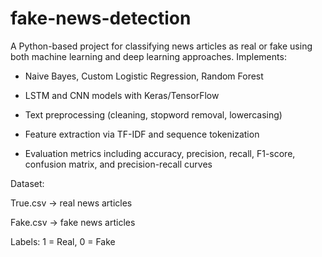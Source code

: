 # fake-news-detection
A Python-based project for classifying news articles as real or fake using both machine learning and deep learning approaches.
Implements:

- Naive Bayes, Custom Logistic Regression, Random Forest

- LSTM and CNN models with Keras/TensorFlow

- Text preprocessing (cleaning, stopword removal, lowercasing)

- Feature extraction via TF-IDF and sequence tokenization

- Evaluation metrics including accuracy, precision, recall, F1-score, confusion matrix, and precision-recall curves

Dataset:

True.csv → real news articles

Fake.csv → fake news articles

Labels: 1 = Real, 0 = Fake
